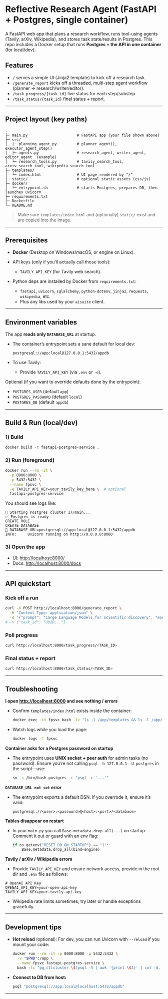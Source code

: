 # Reflective Research Agent (FastAPI + Postgres, single container)

A FastAPI web app that plans a research workflow, runs tool-using agents (Tavily, arXiv, Wikipedia), and stores task state/results in Postgres.
This repo includes a Docker setup that runs **Postgres + the API in one container** (for local/dev).

## Features

* `/` serves a simple UI (Jinja2 template) to kick off a research task.
* `/generate_report` kicks off a threaded, multi-step agent workflow (planner → research/writer/editor).
* `/task_progress/{task_id}` live status for each step/substep.
* `/task_status/{task_id}` final status + report.

---

## Project layout (key paths)

```
.
├─ main.py                      # FastAPI app (your file shown above)
├─ src/
│  ├─ planning_agent.py         # planner_agent(), executor_agent_step()
│  ├─ agents.py                 # research_agent, writer_agent, editor_agent  (example)
│  └─ research_tools.py         # tavily_search_tool, arxiv_search_tool, wikipedia_search_tool
├─ templates/
│  └─ index.html                # UI page rendered by "/"
├─ static/                      # optional static assets (css/js)
├─ docker/
│  └─ entrypoint.sh             # starts Postgres, prepares DB, then launches Uvicorn
├─ requirements.txt
├─ Dockerfile
└─ README.md
```

> Make sure `templates/index.html` and (optionally) `static/` exist and are copied into the image.

---

## Prerequisites

* **Docker** (Desktop on Windows/macOS, or engine on Linux).
* API keys (only if you’ll actually call those tools):

  * `TAVILY_API_KEY` (for Tavily web search).
* Python deps are installed by Docker from `requirements.txt`:

  * `fastapi`, `uvicorn`, `sqlalchemy`, `python-dotenv`, `jinja2`, `requests`, `wikipedia`, etc.
  * Plus any libs used by your `aisuite` client.

---

## Environment variables

The app **reads only `DATABASE_URL`** at startup.

* The container’s entrypoint sets a sane default for local dev:

  ```
  postgresql://app:local@127.0.0.1:5432/appdb
  ```
* To use Tavily:

  * Provide `TAVILY_API_KEY` (via `.env` or `-e`).

Optional (if you want to override defaults done by the entrypoint):

* `POSTGRES_USER` (default `app`)
* `POSTGRES_PASSWORD` (default `local`)
* `POSTGRES_DB` (default `appdb`)

---

## Build & Run (local/dev)

### 1) Build

```bash
docker build -t fastapi-postgres-service .
```

### 2) Run (foreground)

```bash
docker run --rm -it \
  -p 8000:8000 \
  -p 5432:5432 \
  --name fpsvc \
  -e TAVILY_API_KEY=your_tavily_key_here \  # optional
  fastapi-postgres-service
```

You should see logs like:

```
🚀 Starting Postgres cluster 17/main...
✅ Postgres is ready
CREATE ROLE
CREATE DATABASE
🔗 DATABASE_URL=postgresql://app:local@127.0.0.1:5432/appdb
INFO:     Uvicorn running on http://0.0.0.0:8000
```

### 3) Open the app

* UI: [http://localhost:8000/](http://localhost:8000/)
* Docs: [http://localhost:8000/docs](http://localhost:8000/docs)

---

## API quickstart

### Kick off a run

```bash
curl -X POST http://localhost:8000/generate_report \
  -H "Content-Type: application/json" \
  -d '{"prompt": "Large Language Models for scientific discovery", "model":"openai:gpt-4o"}'
# -> {"task_id": "UUID..."}
```

### Poll progress

```bash
curl http://localhost:8000/task_progress/<TASK_ID>
```

### Final status + report

```bash
curl http://localhost:8000/task_status/<TASK_ID>
```

---

## Troubleshooting

**I open [http://localhost:8000](http://localhost:8000) and see nothing / errors**

* Confirm `templates/index.html` exists inside the container:

  ```bash
  docker exec -it fpsvc bash -lc "ls -l /app/templates && ls -l /app/static || true"
  ```
* Watch logs while you load the page:

  ```bash
  docker logs -f fpsvc
  ```

**Container asks for a Postgres password on startup**

* The entrypoint uses **UNIX socket + peer auth** for admin tasks (no password).
  Ensure you’re not calling `psql -h 127.0.0.1 -U postgres` in the script—use:

  ```bash
  su -s /bin/bash postgres -c "psql -c '...'"
  ```

**`DATABASE_URL not set` error**

* The entrypoint exports a default DSN. If you overrode it, ensure it’s valid:

  ```
  postgresql://<user>:<password>@<host>:<port>/<database>
  ```

**Tables disappear on restart**

* In your `main.py` you call `Base.metadata.drop_all(...)` on startup.
  Comment it out or guard with an env flag:

  ```python
  if os.getenv("RESET_DB_ON_STARTUP") == "1":
      Base.metadata.drop_all(bind=engine)
  ```

**Tavily / arXiv / Wikipedia errors**

* Provide `TAVILY_API_KEY` and ensure network access, provide in the root dir and `.env` file as follows:
```
# OpenAI API Key
OPENAI_API_KEY=your-open-api-key
TAVILY_API_KEY=your-tavily-api-key
```

* Wikipedia rate limits sometimes; try later or handle exceptions gracefully.

---

## Development tips

* **Hot reload** (optional): For dev, you can run Uvicorn with `--reload` if you mount your code:

  ```bash
  docker run --rm -it -p 8000:8000 -p 5432:5432 \
    -v "$PWD":/app \
    --name fpsvc fastapi-postgres-service \
    bash -lc "pg_ctlcluster \$(psql -V | awk '{print \$3}' | cut -d. -f1) main start && uvicorn main:app --host 0.0.0.0 --port 8000 --reload"
  ```

* **Connect to DB from host:**

  ```bash
  psql "postgresql://app:local@localhost:5432/appdb"
  ```

---
